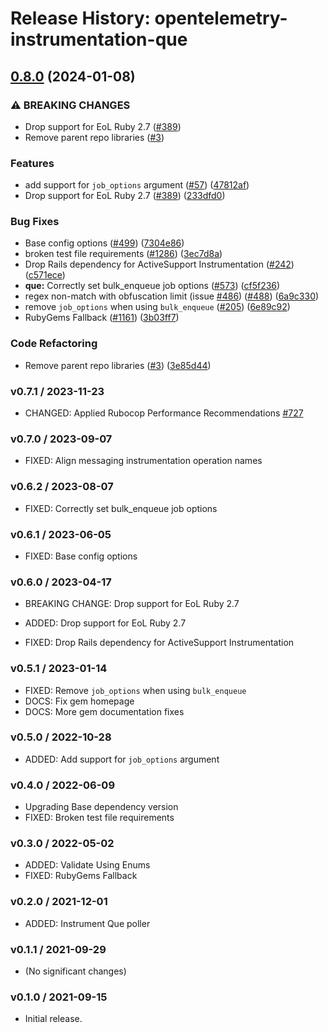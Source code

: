 # Release History: opentelemetry-instrumentation-que

## [0.8.0](https://github.com/solarwinds/opentelemetry-ruby-contrib/compare/opentelemetry-instrumentation-que-v0.7.1...opentelemetry-instrumentation-que/v0.8.0) (2024-01-08)


### ⚠ BREAKING CHANGES

* Drop support for EoL Ruby 2.7 ([#389](https://github.com/solarwinds/opentelemetry-ruby-contrib/issues/389))
* Remove parent repo libraries ([#3](https://github.com/solarwinds/opentelemetry-ruby-contrib/issues/3))

### Features

* add support for `job_options` argument ([#57](https://github.com/solarwinds/opentelemetry-ruby-contrib/issues/57)) ([47812af](https://github.com/solarwinds/opentelemetry-ruby-contrib/commit/47812af5fc67b22ada1d4749ecdf52532ccf107a))
* Drop support for EoL Ruby 2.7 ([#389](https://github.com/solarwinds/opentelemetry-ruby-contrib/issues/389)) ([233dfd0](https://github.com/solarwinds/opentelemetry-ruby-contrib/commit/233dfd0dae81346e9687090f9d8dfb85215e0ba7))


### Bug Fixes

* Base config options ([#499](https://github.com/solarwinds/opentelemetry-ruby-contrib/issues/499)) ([7304e86](https://github.com/solarwinds/opentelemetry-ruby-contrib/commit/7304e86e9a3beba5c20f790b256bbb54469411ca))
* broken test file requirements ([#1286](https://github.com/solarwinds/opentelemetry-ruby-contrib/issues/1286)) ([3ec7d8a](https://github.com/solarwinds/opentelemetry-ruby-contrib/commit/3ec7d8a456dbd3c9bbad7b397a3da8b8a311d8e3))
* Drop Rails dependency for ActiveSupport Instrumentation ([#242](https://github.com/solarwinds/opentelemetry-ruby-contrib/issues/242)) ([c571ece](https://github.com/solarwinds/opentelemetry-ruby-contrib/commit/c571ecee6283e877fb7df3ea2b01acf722410551))
* **que:** Correctly set bulk_enqueue job options ([#573](https://github.com/solarwinds/opentelemetry-ruby-contrib/issues/573)) ([cf5f236](https://github.com/solarwinds/opentelemetry-ruby-contrib/commit/cf5f236e91252bf9d399f8862de6f06d36b5d03d))
* regex non-match with obfuscation limit (issue [#486](https://github.com/solarwinds/opentelemetry-ruby-contrib/issues/486)) ([#488](https://github.com/solarwinds/opentelemetry-ruby-contrib/issues/488)) ([6a9c330](https://github.com/solarwinds/opentelemetry-ruby-contrib/commit/6a9c33088c6c9f39b2bc30247a3ed825553c07d4))
* remove `job_options` when using `bulk_enqueue` ([#205](https://github.com/solarwinds/opentelemetry-ruby-contrib/issues/205)) ([6e89c92](https://github.com/solarwinds/opentelemetry-ruby-contrib/commit/6e89c92f189bc6e187da06ea2af4e38531b93601))
* RubyGems Fallback ([#1161](https://github.com/solarwinds/opentelemetry-ruby-contrib/issues/1161)) ([3b03ff7](https://github.com/solarwinds/opentelemetry-ruby-contrib/commit/3b03ff7ea66b69c85ba205a369b85c2c33b712fe))


### Code Refactoring

* Remove parent repo libraries ([#3](https://github.com/solarwinds/opentelemetry-ruby-contrib/issues/3)) ([3e85d44](https://github.com/solarwinds/opentelemetry-ruby-contrib/commit/3e85d4436d338f326816c639cd2087751c63feb1))

### v0.7.1 / 2023-11-23

* CHANGED: Applied Rubocop Performance Recommendations [#727](https://github.com/open-telemetry/opentelemetry-ruby-contrib/pull/727)

### v0.7.0 / 2023-09-07

* FIXED: Align messaging instrumentation operation names

### v0.6.2 / 2023-08-07

* FIXED: Correctly set bulk_enqueue job options

### v0.6.1 / 2023-06-05

* FIXED: Base config options 

### v0.6.0 / 2023-04-17

* BREAKING CHANGE: Drop support for EoL Ruby 2.7 

* ADDED: Drop support for EoL Ruby 2.7 
* FIXED: Drop Rails dependency for ActiveSupport Instrumentation 

### v0.5.1 / 2023-01-14

* FIXED: Remove `job_options` when using `bulk_enqueue` 
* DOCS: Fix gem homepage 
* DOCS: More gem documentation fixes 

### v0.5.0 / 2022-10-28

* ADDED: Add support for `job_options` argument

### v0.4.0 / 2022-06-09

* Upgrading Base dependency version
* FIXED: Broken test file requirements 

### v0.3.0 / 2022-05-02

* ADDED: Validate Using Enums 
* FIXED: RubyGems Fallback 

### v0.2.0 / 2021-12-01

* ADDED: Instrument Que poller 

### v0.1.1 / 2021-09-29

* (No significant changes)

### v0.1.0 / 2021-09-15

* Initial release.

